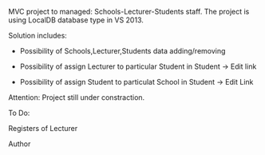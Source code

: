MVC project to managed: Schools-Lecturer-Students staff. The project is using LocalDB database type in VS 2013.

Solution includes:

- Possibility of Schools,Lecturer,Students data adding/removing

- Possibility of assign Lecturer to particular Student in Student -> Edit link

- Possibility of assign Student to particulat School in Student -> Edit Link

Attention: Project still under constraction.

To Do:

Registers of Lecturer

Author
